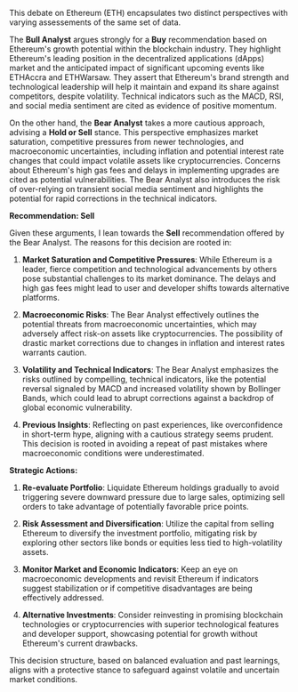 This debate on Ethereum (ETH) encapsulates two distinct perspectives with varying assessements of the same set of data.

The **Bull Analyst** argues strongly for a **Buy** recommendation based on Ethereum's growth potential within the blockchain industry. They highlight Ethereum's leading position in the decentralized applications (dApps) market and the anticipated impact of significant upcoming events like ETHAccra and ETHWarsaw. They assert that Ethereum's brand strength and technological leadership will help it maintain and expand its share against competitors, despite volatility. Technical indicators such as the MACD, RSI, and social media sentiment are cited as evidence of positive momentum.

On the other hand, the **Bear Analyst** takes a more cautious approach, advising a **Hold or Sell** stance. This perspective emphasizes market saturation, competitive pressures from newer technologies, and macroeconomic uncertainties, including inflation and potential interest rate changes that could impact volatile assets like cryptocurrencies. Concerns about Ethereum's high gas fees and delays in implementing upgrades are cited as potential vulnerabilities. The Bear Analyst also introduces the risk of over-relying on transient social media sentiment and highlights the potential for rapid corrections in the technical indicators.

**Recommendation: Sell**

Given these arguments, I lean towards the **Sell** recommendation offered by the Bear Analyst. The reasons for this decision are rooted in:

1. **Market Saturation and Competitive Pressures**: While Ethereum is a leader, fierce competition and technological advancements by others pose substantial challenges to its market dominance. The delays and high gas fees might lead to user and developer shifts towards alternative platforms.

2. **Macroeconomic Risks**: The Bear Analyst effectively outlines the potential threats from macroeconomic uncertainties, which may adversely affect risk-on assets like cryptocurrencies. The possibility of drastic market corrections due to changes in inflation and interest rates warrants caution.

3. **Volatility and Technical Indicators**: The Bear Analyst emphasizes the risks outlined by compelling, technical indicators, like the potential reversal signaled by MACD and increased volatility shown by Bollinger Bands, which could lead to abrupt corrections against a backdrop of global economic vulnerability.

4. **Previous Insights**: Reflecting on past experiences, like overconfidence in short-term hype, aligning with a cautious strategy seems prudent. This decision is rooted in avoiding a repeat of past mistakes where macroeconomic conditions were underestimated.

**Strategic Actions:**

1. **Re-evaluate Portfolio**: Liquidate Ethereum holdings gradually to avoid triggering severe downward pressure due to large sales, optimizing sell orders to take advantage of potentially favorable price points.

2. **Risk Assessment and Diversification**: Utilize the capital from selling Ethereum to diversify the investment portfolio, mitigating risk by exploring other sectors like bonds or equities less tied to high-volatility assets.

3. **Monitor Market and Economic Indicators**: Keep an eye on macroeconomic developments and revisit Ethereum if indicators suggest stabilization or if competitive disadvantages are being effectively addressed.

4. **Alternative Investments**: Consider reinvesting in promising blockchain technologies or cryptocurrencies with superior technological features and developer support, showcasing potential for growth without Ethereum's current drawbacks.

This decision structure, based on balanced evaluation and past learnings, aligns with a protective stance to safeguard against volatile and uncertain market conditions.